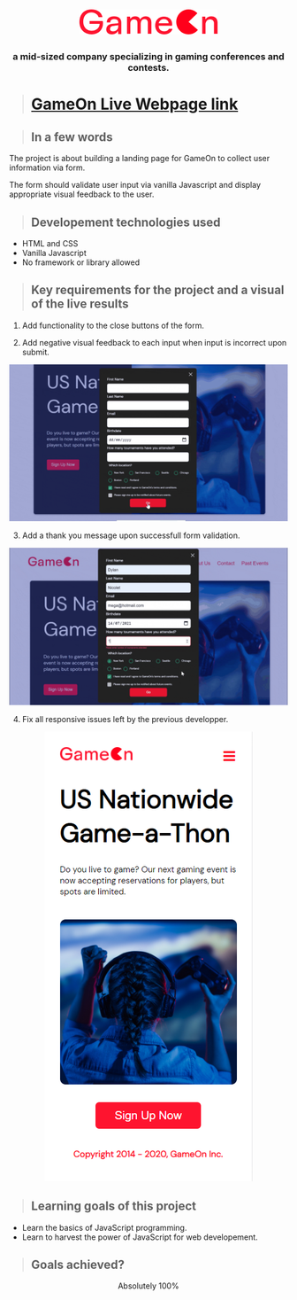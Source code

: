 <h1 align="center">
<img src="Logo.png"></h1>

<h3 align="center">a mid-sized company specializing in gaming conferences and contests.</h3>

># **[GameOn Live Webpage link](https://dylannicolet.github.io/)**

>## **In a few words**
The project is about building a landing page for GameOn to collect user information via form.

The form should validate user input via vanilla Javascript and display appropriate visual feedback to the user.

>## **Developement technologies used**
* HTML and CSS
* Vanilla Javascript
* No framework or library allowed

>## **Key requirements for the project and a visual of the live results**
1. Add functionality to the close buttons of the form.

2. Add negative visual feedback to each input when input is incorrect upon submit.
<p align="center"><img src="README-media/ezgif.com-gif-maker.gif">

3. Add a thank you message upon successfull form validation.
<p align="center"><img src="README-media/gif2.gif">

4. Fix all responsive issues left by the previous developper.
<p align="center"><img src="README-media/p4.png">


>## **Learning goals of this project**
* Learn the basics of JavaScript programming.
* Learn to harvest the power of JavaScript for web developement.

>## **Goals achieved?**

<p align="center">Absolutely 100%</p>
